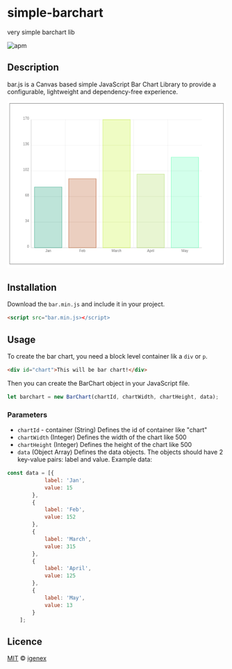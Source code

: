 # simple-barchart
very simple barchart lib

![apm](https://img.shields.io/apm/l/vim-mode.svg)

## Description
bar.js is a Canvas based simple JavaScript Bar Chart Library to provide a configurable, lightweight and dependency-free experience.

![example](bar.png)

## Installation
Download the `bar.min.js` and include it in your project.

``` html
<script src="bar.min.js></script>
```

## Usage 
To create the bar chart, you need a block level container lik a `div` or `p`.

``` html
<div id="chart">This will be bar chart!</div>
```

Then you can create the BarChart object in your JavaScript file.

``` javascript
let barchart = new BarChart(chartId, chartWidth, chartHeight, data);
```

### Parameters
- `chartId` - container (String)
Defines the id of container like "chart"
- `chartWidth` (Integer)
Defines the width of the chart like 500
- `chartHeight` (Integer)
Defines the height of the chart like 500
- `data` (Object Array)
Defines the data objects. The objects should have 2 key-value pairs: label and value. Example data:

``` javascript
const data = [{
            label: 'Jan',
            value: 15
        },
        {
            label: 'Feb',
            value: 152
        },
        {
            label: 'March',
            value: 315
        },
        {
            label: 'April',
            value: 125
        },
        {
            label: 'May',
            value: 13
        }
    ];
```

## Licence 
[MIT](LICENCE.md) ©️ [igenex](https://github.com/igenex/)
